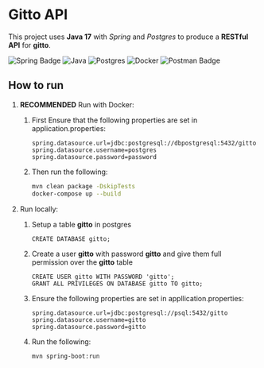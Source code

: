 # Gitto API

This project uses **Java 17** with *Spring* and *Postgres* to produce a **RESTful API** for **gitto**.

![Spring Badge](https://img.shields.io/badge/Spring-6DB33F?logo=spring&logoColor=fff&style=for-the-badge)
![Java](https://img.shields.io/badge/java-%23ED8B00.svg?style=for-the-badge&logo=java&logoColor=white)
![Postgres](https://img.shields.io/badge/postgres-%23316192.svg?style=for-the-badge&logo=postgresql&logoColor=white)
![Docker](https://img.shields.io/badge/docker-%230db7ed.svg?style=for-the-badge&logo=docker&logoColor=white)
![Postman Badge](https://img.shields.io/badge/Postman-FF6C37?logo=postman&logoColor=fff&style=for-the-badge)

## How to run

1. **RECOMMENDED** Run with Docker:

    1. First Ensure that the following properties are set in application.properties:
       ```properties
       spring.datasource.url=jdbc:postgresql://dbpostgresql:5432/gitto
       spring.datasource.username=postgres
       spring.datasource.password=password
        ```
   
    2. Then run the following:
       ```bash
       mvn clean package -DskipTests
       docker-compose up --build
       ```
   
2. Run locally:
    
    1. Setup a table **gitto** in postgres
       ```postgresql
       CREATE DATABASE gitto;
       ```
    2. Create a user **gitto** with password **gitto** and give them full permission over the **gitto** table
       ```postgresql
       CREATE USER gitto WITH PASSWORD 'gitto';
       GRANT ALL PRIVILEGES ON DATABASE gitto TO gitto;
       ``` 
    3. Ensure the following properties are set in appllication.properties:
       ```properties
       spring.datasource.url=jdbc:postgresql://psql:5432/gitto
       spring.datasource.username=gitto
       spring.datasource.password=gitto
       ```
    4. Run the following:
       ```bash
       mvn spring-boot:run
       ```